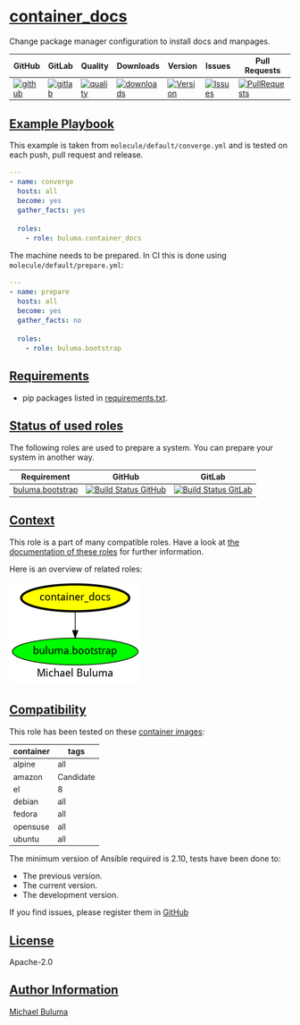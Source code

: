 # [container_docs](#container_docs)

Change package manager configuration to install docs and manpages.

|GitHub|GitLab|Quality|Downloads|Version|Issues|Pull Requests|
|------|------|-------|---------|-------|------|-------------|
|[![github](https://github.com/buluma/ansible-role-container_docs/workflows/Ansible%20Molecule/badge.svg)](https://github.com/buluma/ansible-role-container_docs/actions)|[![gitlab](https://gitlab.com/buluma/ansible-role-container_docs/badges/master/pipeline.svg)](https://gitlab.com/buluma/ansible-role-container_docs)|[![quality](https://img.shields.io/ansible/quality/)](https://galaxy.ansible.com/buluma/container_docs)|[![downloads](https://img.shields.io/ansible/role/d/)](https://galaxy.ansible.com/buluma/container_docs)|[![Version](https://img.shields.io/github/release/buluma/ansible-role-container_docs.svg)](https://github.com/buluma/ansible-role-container_docs/releases/)|[![Issues](https://img.shields.io/github/issues/buluma/ansible-role-container_docs.svg)](https://github.com/buluma/ansible-role-container_docs/issues/)|[![PullRequests](https://img.shields.io/github/issues-pr-closed-raw/buluma/ansible-role-container_docs.svg)](https://github.com/buluma/ansible-role-container_docs/pulls/)|

## [Example Playbook](#example-playbook)

This example is taken from `molecule/default/converge.yml` and is tested on each push, pull request and release.
```yaml
---
- name: converge
  hosts: all
  become: yes
  gather_facts: yes

  roles:
    - role: buluma.container_docs
```

The machine needs to be prepared. In CI this is done using `molecule/default/prepare.yml`:
```yaml
---
- name: prepare
  hosts: all
  become: yes
  gather_facts: no

  roles:
    - role: buluma.bootstrap
```



## [Requirements](#requirements)

- pip packages listed in [requirements.txt](https://github.com/buluma/ansible-role-container_docs/blob/main/requirements.txt).

## [Status of used roles](#status-of-requirements)

The following roles are used to prepare a system. You can prepare your system in another way.

| Requirement | GitHub | GitLab |
|-------------|--------|--------|
|[buluma.bootstrap](https://galaxy.ansible.com/buluma/bootstrap)|[![Build Status GitHub](https://github.com/buluma/ansible-role-bootstrap/workflows/Ansible%20Molecule/badge.svg)](https://github.com/buluma/ansible-role-bootstrap/actions)|[![Build Status GitLab ](https://gitlab.com/buluma/ansible-role-bootstrap/badges/master/pipeline.svg)](https://gitlab.com/buluma/ansible-role-bootstrap)|

## [Context](#context)

This role is a part of many compatible roles. Have a look at [the documentation of these roles](https://buluma.co.ke/) for further information.

Here is an overview of related roles:

![dependencies](https://raw.githubusercontent.com/buluma/ansible-role-container_docs/png/requirements.png "Dependencies")

## [Compatibility](#compatibility)

This role has been tested on these [container images](https://hub.docker.com/u/buluma):

|container|tags|
|---------|----|
|alpine|all|
|amazon|Candidate|
|el|8|
|debian|all|
|fedora|all|
|opensuse|all|
|ubuntu|all|

The minimum version of Ansible required is 2.10, tests have been done to:

- The previous version.
- The current version.
- The development version.



If you find issues, please register them in [GitHub](https://github.com/buluma/ansible-role-container_docs/issues)

## [License](#license)

Apache-2.0

## [Author Information](#author-information)

[Michael Buluma](https://buluma.github.io/)
